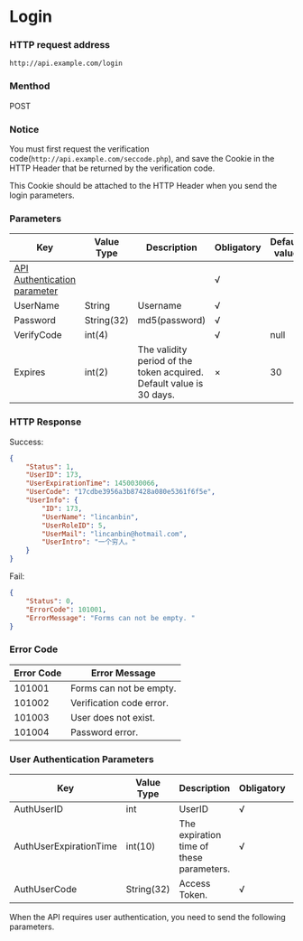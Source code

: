 # Login

###  HTTP request address
`http://api.example.com/login`


### Menthod
POST


### Notice
You must first request the verification code(`http://api.example.com/seccode.php`), and save the Cookie in the HTTP Header that be returned by the verification code. 

This Cookie should be attached to the HTTP Header when you send the login parameters.


### Parameters
Key|Value Type|Description|Obligatory|Default value
---|---|---|---|---
[API Authentication parameter](authentication.md#parameters)|||√|
UserName|String|Username|√|
Password|String(32)|md5(password)|√|
VerifyCode|int(4)||√|null
Expires|int(2)|The validity period of the token acquired. Default value is 30 days. |×|30


### HTTP Response
Success:
```json
{
    "Status": 1,
    "UserID": 173,
    "UserExpirationTime": 1450030066,
    "UserCode": "17cdbe3956a3b87428a080e5361f6f5e",
    "UserInfo": {
        "ID": 173,
        "UserName": "lincanbin",
        "UserRoleID": 5,
        "UserMail": "lincanbin@hotmail.com",
        "UserIntro": "一个穷人。"
    }
}
```

Fail:
```json
{
	"Status": 0,
	"ErrorCode": 101001,
	"ErrorMessage": "Forms can not be empty. "
}
```

### Error Code
Error Code|Error Message
---|---
101001|Forms can not be empty. 
101002|Verification code error. 
101003|User does not exist. 
101004|Password error.


###  User Authentication Parameters
Key|Value Type|Description|Obligatory|Example
---|---|---|---|---
AuthUserID|int|UserID|√|173
AuthUserExpirationTime|int(10)|The expiration time of these parameters. |√|1450030066
AuthUserCode|String(32)|Access Token.|√|17cdbe3956a3b87428a080e5361f6f5e

When the API requires user authentication, you need to send the following parameters.
